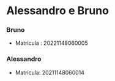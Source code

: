 # Alessandro e Bruno

### Bruno
- Matrícula : 20221148060005

### Alessandro
- Matrícula: 20211148060014